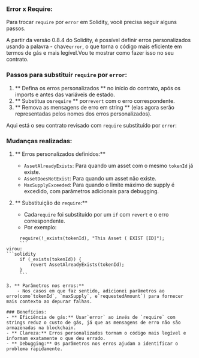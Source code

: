 ### Error x Require:
Para trocar `require` por `error` em Solidity, você precisa seguir alguns passos. 

A partir da versão 0.8.4 do Solidity, é possível definir erros personalizados usando a palavra - chave`error`,
    o que torna o código mais eficiente em termos de gás e mais legível.Vou te mostrar como fazer isso no seu contrato.

### Passos para substituir `require` por `error`:

1. ** Defina os erros personalizados ** no início do contrato, após os imports e antes das variáveis de estado.
2. ** Substitua os`require` ** por`revert` com o erro correspondente.
3. ** Remova as mensagens de erro em string ** (elas agora serão representadas pelos nomes dos erros personalizados).

Aqui está o seu contrato revisado com `require` substituído por `error`:


### Mudanças realizadas:
1. ** Erros personalizados definidos:**
    - `AssetAlreadyExists`: Para quando um asset com o mesmo `tokenId` já existe.
   - `AssetDoesNotExist`: Para quando um asset não existe.
   - `MaxSupplyExceeded`: Para quando o limite máximo de supply é excedido, com parâmetros adicionais para debugging.

2. ** Substituição de `require`:**
    - Cada`require` foi substituído por um `if` com `revert` e o erro correspondente.
   - Por exemplo:
```solidity
     require(!_exists(tokenId), "This Asset ( EXIST [ID]");
     ```
virou:
```solidity
     if (_exists(tokenId)) {
         revert AssetAlreadyExists(tokenId);
     }
     ```

3. ** Parâmetros nos erros:**
    - Nos casos em que faz sentido, adicionei parâmetros ao erro(como`tokenId`, `maxSupply`, e`requestedAmount`) para fornecer mais contexto ao depurar falhas.

### Benefícios:
- ** Eficiência de gás:** Usar`error` ao invés de `require` com strings reduz o custo de gás, já que as mensagens de erro não são armazenadas na blockchain.
- ** Clareza:** Erros personalizados tornam o código mais legível e informam exatamente o que deu errado.
- ** Debugging:** Os parâmetros nos erros ajudam a identificar o problema rapidamente.

